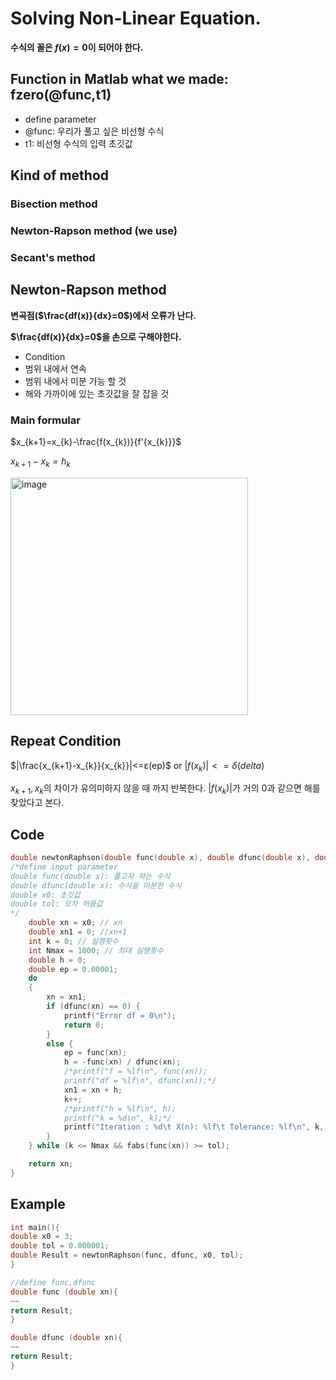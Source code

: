 # Solving Non-Linear Equation. 
 **수식의 꼴은 $f(x)=0$이 되어야 한다.**
 ## Function in Matlab what we made: fzero(@func,t1)
   - define parameter
   - @func: 우리가 풀고 싶은 비선형 수식
   - t1: 비선형 수식의 입력 초깃값
## Kind of method 
 ### Bisection method
 ### Newton-Rapson method (we use)
 ### Secant's method

## Newton-Rapson method
**변곡점($\frac{df(x)}{dx}=0$)에서 오류가 난다.**

**$\frac{df(x)}{dx}=0$을 손으로 구해야한다.**
- Condition
-   범위 내에서 연속
-   범위 내에서 미분 가능 할 것
-   해와 가까이에 있는 초깃값을 잘 잡을 것

### Main formular
$x_{k+1}=x_{k}-\frac{f(x_{k})}{f'{x_{k}}}$

$x_{k+1}-x_{k}=h_{k}$

<img width="380" alt="image" src="https://github.com/LeeGeonWoo2964/NumericalProgramming_21900489/assets/145029302/1d64586f-2288-44d9-947b-840aa9c43b06">

## Repeat Condition
$|\frac{x_{k+1}-x_{k}}{x_{k}}|<=ε(ep)$ or $|f(x_{k})|<=δ(delta)$

$x_{k+1},x_{k}$의 차이가 유의미하지 않을 때 까지 반복한다.
$|f(x_{k})|$가 거의 0과 같으면 해를 찾았다고 본다. 

## Code
```c
double newtonRaphson(double func(double x), double dfunc(double x), double x0, double tol) {
/*define input parameter
double func(double x): 풀고자 하는 수식
double dfunc(double x): 수식을 미분한 수식
double x0: 초깃값
double tol: 오차 허용값
*/
	double xn = x0; // xn
	double xn1 = 0; //xn+1
	int k = 0; // 실행횟수
	int Nmax = 1000; // 최대 실행횟수
	double h = 0;
	double ep = 0.00001;
	do
	{
		xn = xn1;
		if (dfunc(xn) == 0) {
			printf("Error df = 0\n");
			return 0;
		}
		else {
			ep = func(xn);
			h = -func(xn) / dfunc(xn);
			/*printf("f = %lf\n", func(xn));
			printf("df = %lf\n", dfunc(xn));*/
			xn1 = xn + h;
			k++;
			/*printf("h = %lf\n", h);
			printf("k = %d\n", k);*/
			printf("Iteration : %d\t X(n): %lf\t Tolerance: %lf\n", k, xn, func(xn));
		}
	} while (k <= Nmax && fabs(func(xn)) >= tol);

	return xn;
}
```

## Example 
```C
int main(){
double x0 = 3;
double tol = 0.000001;
double Result = newtonRaphson(func, dfunc, x0, tol);
}

//define func,dfunc
double func (double xn){
~~
return Result;
}

double dfunc (double xn){
~~
return Result;
}

```


 
